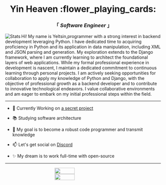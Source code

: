 
<div align="center" justify="center">
 
<h1>Yin Heaven :flower_playing_cards: </h1>
<h3> 「  <em>Software Engineer</em>  」 </h3>

</div>

<img align="left" alt="Stats" src="https://github.com/YinHeaven/YinHeaven/blob/main/Stats.js" />

<p align="left" >
  Hi! My name is Yeltsin,programmer with a strong interest in backend development leveraging Python. I have dedicated time to acquiring proficiency in Python and its application in data manipulation, including XML and JSON parsing and generation. My exploration extends to the Django framework, where I am currently learning to architect the foundational layers of web applications. While my formal professional experience in development is nascent, I maintain a dedicated commitment to continuous learning through personal projects. I am actively seeking opportunities for collaboration to apply my knowledge of Python and Django, with the objective of professional growth as a backend developer and to contribute to innovative technological endeavors. I value collaborative environments and am eager to embark on my initial professional steps within the field.
</p>

---

- 🔭 Currently Working on [a secret project](https://www.youtube.com/watch?v=dQw4w9WgXcQ)

- 📚 Studying software architecture

- 🏹 My goal is to become a robust code programmer and transmit knowledge 

- 📫 Let's get social on [Discord](https://discordapp.com//)

- ✨ My dream is to work full-time with open-source

---
 <div style="display: flex; flex-direction: column; align-items: center;">
   <img align="left" width="36%" src="https://github-readme-stats.vercel.app/api?username=YinHeaven&count_private=true&show_icons=true&theme=tokyonight"/>
   <img align="left" width="36%" src="https://github-readme-stats.vercel.app/api/top-langs/?username=YinHeaven&theme=tokyonight&layout=compact"/>
 </div>
